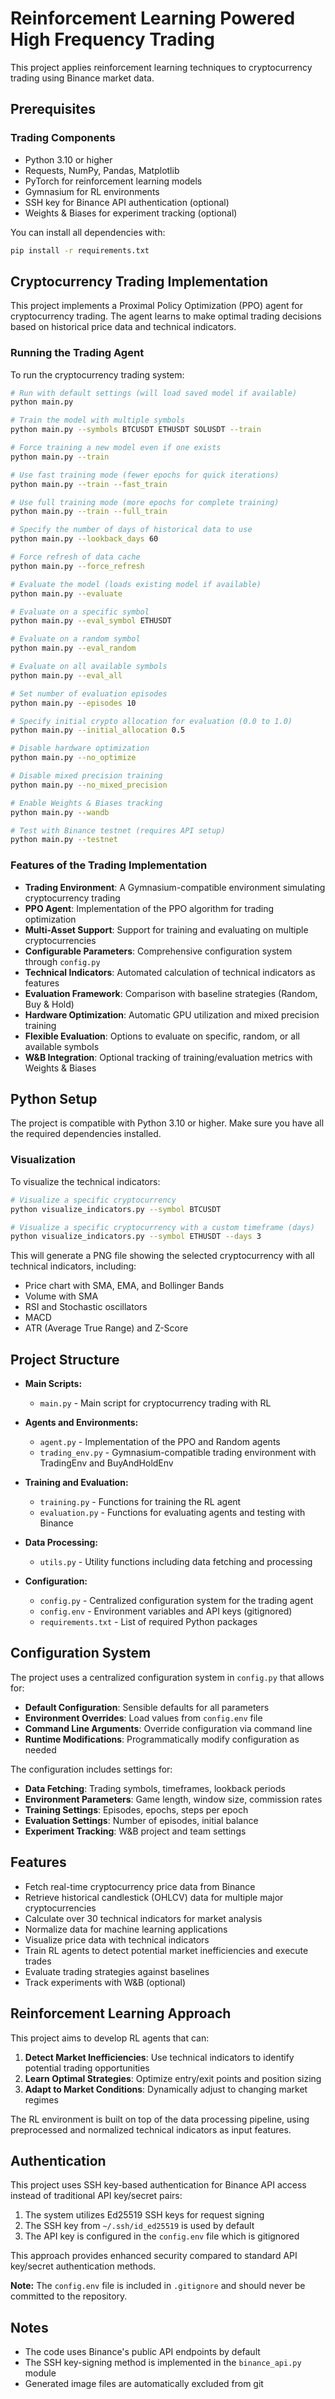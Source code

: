 # Reinforcement Learning Powered High Frequency Trading

This project applies reinforcement learning techniques to cryptocurrency trading using Binance market data.

## Prerequisites

### Trading Components

- Python 3.10 or higher
- Requests, NumPy, Pandas, Matplotlib
- PyTorch for reinforcement learning models
- Gymnasium for RL environments
- SSH key for Binance API authentication (optional)
- Weights & Biases for experiment tracking (optional)

You can install all dependencies with:

```bash
pip install -r requirements.txt
```

## Cryptocurrency Trading Implementation

This project implements a Proximal Policy Optimization (PPO) agent for cryptocurrency trading. The agent learns to make optimal trading decisions based on historical price data and technical indicators.

### Running the Trading Agent

To run the cryptocurrency trading system:

```bash
# Run with default settings (will load saved model if available)
python main.py

# Train the model with multiple symbols
python main.py --symbols BTCUSDT ETHUSDT SOLUSDT --train

# Force training a new model even if one exists
python main.py --train

# Use fast training mode (fewer epochs for quick iterations)
python main.py --train --fast_train

# Use full training mode (more epochs for complete training)
python main.py --train --full_train

# Specify the number of days of historical data to use
python main.py --lookback_days 60

# Force refresh of data cache
python main.py --force_refresh

# Evaluate the model (loads existing model if available)
python main.py --evaluate

# Evaluate on a specific symbol
python main.py --eval_symbol ETHUSDT

# Evaluate on a random symbol
python main.py --eval_random

# Evaluate on all available symbols
python main.py --eval_all

# Set number of evaluation episodes
python main.py --episodes 10

# Specify initial crypto allocation for evaluation (0.0 to 1.0)
python main.py --initial_allocation 0.5

# Disable hardware optimization
python main.py --no_optimize

# Disable mixed precision training
python main.py --no_mixed_precision

# Enable Weights & Biases tracking
python main.py --wandb

# Test with Binance testnet (requires API setup)
python main.py --testnet
```

### Features of the Trading Implementation

- **Trading Environment**: A Gymnasium-compatible environment simulating cryptocurrency trading
- **PPO Agent**: Implementation of the PPO algorithm for trading optimization
- **Multi-Asset Support**: Support for training and evaluating on multiple cryptocurrencies
- **Configurable Parameters**: Comprehensive configuration system through `config.py`
- **Technical Indicators**: Automated calculation of technical indicators as features
- **Evaluation Framework**: Comparison with baseline strategies (Random, Buy & Hold)
- **Hardware Optimization**: Automatic GPU utilization and mixed precision training
- **Flexible Evaluation**: Options to evaluate on specific, random, or all available symbols
- **W&B Integration**: Optional tracking of training/evaluation metrics with Weights & Biases

## Python Setup

The project is compatible with Python 3.10 or higher. Make sure you have all the required dependencies installed.

### Visualization

To visualize the technical indicators:

```bash
# Visualize a specific cryptocurrency
python visualize_indicators.py --symbol BTCUSDT

# Visualize a specific cryptocurrency with a custom timeframe (days)
python visualize_indicators.py --symbol ETHUSDT --days 3
```

This will generate a PNG file showing the selected cryptocurrency with all technical indicators, including:

- Price chart with SMA, EMA, and Bollinger Bands
- Volume with SMA
- RSI and Stochastic oscillators
- MACD
- ATR (Average True Range) and Z-Score

## Project Structure

- **Main Scripts:**

  - `main.py` - Main script for cryptocurrency trading with RL

- **Agents and Environments:**

  - `agent.py` - Implementation of the PPO and Random agents
  - `trading_env.py` - Gymnasium-compatible trading environment with TradingEnv and BuyAndHoldEnv

- **Training and Evaluation:**

  - `training.py` - Functions for training the RL agent
  - `evaluation.py` - Functions for evaluating agents and testing with Binance

- **Data Processing:**

  - `utils.py` - Utility functions including data fetching and processing

- **Configuration:**
  - `config.py` - Centralized configuration system for the trading agent
  - `config.env` - Environment variables and API keys (gitignored)
  - `requirements.txt` - List of required Python packages

## Configuration System

The project uses a centralized configuration system in `config.py` that allows for:

- **Default Configuration**: Sensible defaults for all parameters
- **Environment Overrides**: Load values from `config.env` file
- **Command Line Arguments**: Override configuration via command line
- **Runtime Modifications**: Programmatically modify configuration as needed

The configuration includes settings for:

- **Data Fetching**: Trading symbols, timeframes, lookback periods
- **Environment Parameters**: Game length, window size, commission rates
- **Training Settings**: Episodes, epochs, steps per epoch
- **Evaluation Settings**: Number of episodes, initial balance
- **Experiment Tracking**: W&B project and team settings

## Features

- Fetch real-time cryptocurrency price data from Binance
- Retrieve historical candlestick (OHLCV) data for multiple major cryptocurrencies
- Calculate over 30 technical indicators for market analysis
- Normalize data for machine learning applications
- Visualize price data with technical indicators
- Train RL agents to detect potential market inefficiencies and execute trades
- Evaluate trading strategies against baselines
- Track experiments with W&B (optional)

## Reinforcement Learning Approach

This project aims to develop RL agents that can:

1. **Detect Market Inefficiencies**: Use technical indicators to identify potential trading opportunities
2. **Learn Optimal Strategies**: Optimize entry/exit points and position sizing
3. **Adapt to Market Conditions**: Dynamically adjust to changing market regimes

The RL environment is built on top of the data processing pipeline, using preprocessed and normalized technical indicators as input features.

## Authentication

This project uses SSH key-based authentication for Binance API access instead of traditional API key/secret pairs:

1. The system utilizes Ed25519 SSH keys for request signing
2. The SSH key from `~/.ssh/id_ed25519` is used by default
3. The API key is configured in the `config.env` file which is gitignored

This approach provides enhanced security compared to standard API key/secret authentication methods.

**Note:** The `config.env` file is included in `.gitignore` and should never be committed to the repository.

## Notes

- The code uses Binance's public API endpoints by default
- The SSH key-signing method is implemented in the `binance_api.py` module
- Generated image files are automatically excluded from git
